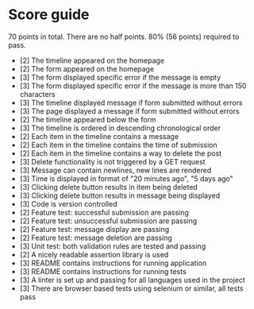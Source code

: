 # Score guide

70 points in total. There are no half points. 80% (56 points) required to pass.

 - [2] The timeline appeared on the homepage
 - [2] The form appeared on the homepage
 - [3] The form displayed specific error if the message is empty
 - [3] The form displayed specific error if the message is more than 150 characters
 - [3] The timeline displayed message if form submitted without errors
 - [3] The page displayed a message if form submitted without errors
 - [2] The timeline appeared below the form
 - [3] The timeline is ordered in descending chronological order
 - [2] Each item in the timeline contains a message
 - [2] Each item in the timeline contains the time of submission
 - [2] Each item in the timeline contains a way to delete the post
 - [3] Delete functionality is not triggered by a GET request
 - [3] Message can contain newlines, new lines are rendered
 - [3] Time is displayed in format of "20 minutes ago", "5 days ago"
 - [3] Clicking delete button results in item being deleted
 - [3] Clicking delete button results in message being displayed
 - [3] Code is version controlled
 - [2] Feature test: successful submission are passing
 - [2] Feature test: unsuccessful submission are passing
 - [2] Feature test: message display are passing
 - [2] Feature test: message deletion are passing
 - [3] Unit test: both validation rules are tested and passing
 - [2] A nicely readable assertion library is used
 - [3] README contains instructions for running application
 - [3] README contains instructions for running tests
 - [3] A linter is set up and passing for all languages used in the project
 - [3] There are browser based tests using selenium or similar, all tests pass
 